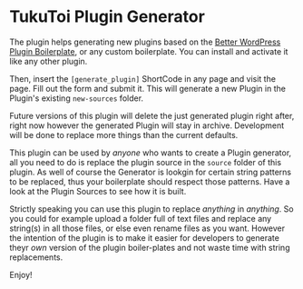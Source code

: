 # TukuToi Plugin Generator

The plugin helps generating new plugins based on the [Better WordPress Plugin Boilerplate](https://github.com/TukuToi/better-wp-plugin-boilerplate), or any custom boilerplate. You can install and activate it like any other plugin.

Then, insert the `[generate_plugin]` ShortCode in any page and visit the page.
Fill out the form and submit it.
This will generate a new Plugin in the Plugin's existing `new-sources` folder.

Future versions of this plugin will delete the just generated plugin right after, right now however the generated Plugin will stay in archive.
Development will be done to replace more things than the current defaults.

This plugin can be used by *anyone* who wants to create a Plugin generator, all you need to do is replace the plugin source in the `source` folder of this plugin.
As well of course the Generator is lookgin for certain string patterns to be replaced, thus your boilerplate should respect those patterns.
Have a look at the Plugin Sources to see how it is built.

Strictly speaking you can use this plugin to replace *anything* in *anything*.
So you could for example upload a folder full of text files and replace any string(s) in all those files, or else even rename files as you want. However the intention of the plugin is to make it easier for developers to generate theyr *own* version of the plugin boiler-plates and not waste time with string replacements.

Enjoy!
